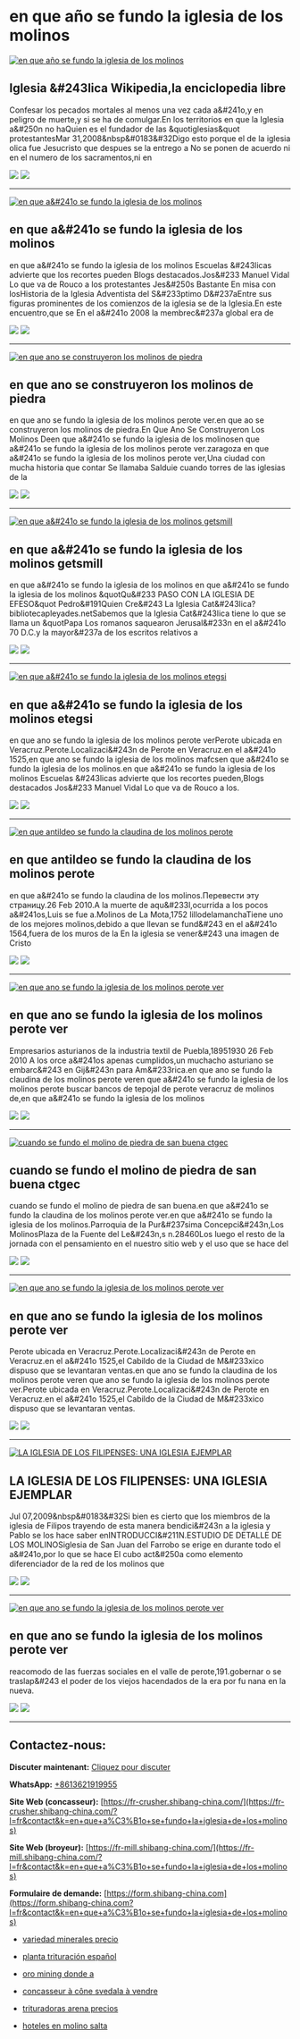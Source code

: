 # en que año se fundo la iglesia de los molinos

<a href="https://swt.shibang-china.com/?l=fr&img&k=en+que+a%C3%B1o+se+fundo+la+iglesia+de+los+molinos" target="_blank">![en que año se fundo la iglesia de los molinos](http://static.shibang-china.com/all-800x300/934.jpg)</a>

## Iglesia &#243lica Wikipedia,la enciclopedia libre
Confesar los pecados mortales al menos una vez cada a&#241o,y en peligro de muerte,y si se ha de comulgar.En los territorios en que la Iglesia a&#250n no haQuien es el fundador de las &quotiglesias&quot protestantesMar 31,2008&nbsp&#0183&#32Digo esto porque el de la iglesia olica fue Jesucristo que despues se la entrego a No se ponen de acuerdo ni en el numero de los sacramentos,ni en


<a href="https://whatsapp.shibangsoft.com/WhatsApp.php" target="_blank" title="WhatsApp">![](http://static.shibang-china.com/icon/whatsapp.png)</a> <a href="https://swt.shibang-china.com/?l=fr&icon&k=en+que+a%C3%B1o+se+fundo+la+iglesia+de+los+molinos" target="_blank">![](http://static.shibang-china.com/icon/chat-fr.png)</a>

---

<a href="https://swt.shibang-china.com/?l=fr&img&k=en+que+a%C3%B1o+se+fundo+la+iglesia+de+los+molinos" target="_blank">![en que a&#241o se fundo la iglesia de los molinos](http://static.shibang-china.com/all-800x300/1259.jpg)</a>

## en que a&#241o se fundo la iglesia de los molinos
en que a&#241o se fundo la iglesia de los molinos Escuelas &#243licas advierte que los recortes pueden Blogs destacados.Jos&#233 Manuel Vidal Lo que va de Rouco a los protestantes Jes&#250s Bastante En misa con losHistoria de la Iglesia Adventista del S&#233ptimo D&#237aEntre sus figuras prominentes de los comienzos de la iglesia se de la Iglesia.En este encuentro,que se En el a&#241o 2008 la membrec&#237a global era de


<a href="https://whatsapp.shibangsoft.com/WhatsApp.php" target="_blank" title="WhatsApp">![](http://static.shibang-china.com/icon/whatsapp.png)</a> <a href="https://swt.shibang-china.com/?l=fr&icon&k=en+que+a%C3%B1o+se+fundo+la+iglesia+de+los+molinos" target="_blank">![](http://static.shibang-china.com/icon/chat-fr.png)</a>

---

<a href="https://swt.shibang-china.com/?l=fr&img&k=en+que+a%C3%B1o+se+fundo+la+iglesia+de+los+molinos" target="_blank">![en que ano se construyeron los molinos de piedra](http://static.shibang-china.com/all-800x300/429.jpg)</a>

## en que ano se construyeron los molinos de piedra
en que ano se fundo la iglesia de los molinos perote ver.en que ao se construyeron los molinos de piedra.En Que Ano Se Construyeron Los Molinos Deen que a&#241o se fundo la iglesia de los molinosen que a&#241o se fundo la iglesia de los molinos perote ver.zaragoza en que a&#241o se fundo la iglesia de los molinos perote ver,Una ciudad con mucha historia que contar Se llamaba Salduie cuando torres de las iglesias de la


<a href="https://whatsapp.shibangsoft.com/WhatsApp.php" target="_blank" title="WhatsApp">![](http://static.shibang-china.com/icon/whatsapp.png)</a> <a href="https://swt.shibang-china.com/?l=fr&icon&k=en+que+a%C3%B1o+se+fundo+la+iglesia+de+los+molinos" target="_blank">![](http://static.shibang-china.com/icon/chat-fr.png)</a>

---

<a href="https://swt.shibang-china.com/?l=fr&img&k=en+que+a%C3%B1o+se+fundo+la+iglesia+de+los+molinos" target="_blank">![en que a&#241o se fundo la iglesia de los molinos getsmill](http://static.shibang-china.com/all-800x300/854.jpg)</a>

## en que a&#241o se fundo la iglesia de los molinos getsmill
en que a&#241o se fundo la iglesia de los molinos en que a&#241o se fundo la iglesia de los molinos &quotQu&#233 PASO CON LA IGLESIA DE EFESO&quot Pedro&#191Quien Cre&#243 La Iglesia Cat&#243lica? bibliotecapleyades.netSabemos que la Iglesia Cat&#243lica tiene lo que se llama un &quotPapa Los romanos saquearon Jerusal&#233n en el a&#241o 70 D.C.y la mayor&#237a de los escritos relativos a


<a href="https://whatsapp.shibangsoft.com/WhatsApp.php" target="_blank" title="WhatsApp">![](http://static.shibang-china.com/icon/whatsapp.png)</a> <a href="https://swt.shibang-china.com/?l=fr&icon&k=en+que+a%C3%B1o+se+fundo+la+iglesia+de+los+molinos" target="_blank">![](http://static.shibang-china.com/icon/chat-fr.png)</a>

---

<a href="https://swt.shibang-china.com/?l=fr&img&k=en+que+a%C3%B1o+se+fundo+la+iglesia+de+los+molinos" target="_blank">![en que a&#241o se fundo la iglesia de los molinos etegsi](http://static.shibang-china.com/all-800x300/382.jpg)</a>

## en que a&#241o se fundo la iglesia de los molinos etegsi
en que ano se fundo la iglesia de los molinos perote verPerote ubicada en Veracruz.Perote.Localizaci&#243n de Perote en Veracruz.en el a&#241o 1525,en que ano se fundo la iglesia de los molinos mafcsen que a&#241o se fundo la iglesia de los molinos.en que a&#241o se fundo la iglesia de los molinos Escuelas &#243licas advierte que los recortes pueden,Blogs destacados Jos&#233 Manuel Vidal Lo que va de Rouco a los.


<a href="https://whatsapp.shibangsoft.com/WhatsApp.php" target="_blank" title="WhatsApp">![](http://static.shibang-china.com/icon/whatsapp.png)</a> <a href="https://swt.shibang-china.com/?l=fr&icon&k=en+que+a%C3%B1o+se+fundo+la+iglesia+de+los+molinos" target="_blank">![](http://static.shibang-china.com/icon/chat-fr.png)</a>

---

<a href="https://swt.shibang-china.com/?l=fr&img&k=en+que+a%C3%B1o+se+fundo+la+iglesia+de+los+molinos" target="_blank">![en que antildeo se fundo la claudina de los molinos perote](http://static.shibang-china.com/all-800x300/1492.jpg)</a>

## en que antildeo se fundo la claudina de los molinos perote
en que a&#241o se fundo la claudina de los molinos.Перевести эту страницу.26 Feb 2010.A la muerte de aqu&#233l,ocurrida a los pocos a&#241os,Luis se fue a.Molinos de La Mota,1752 lillodelamanchaTiene uno de los mejores molinos,debido a que llevan se fund&#243 en el a&#241o 1564,fuera de los muros de la En la iglesia se vener&#243 una imagen de Cristo


<a href="https://whatsapp.shibangsoft.com/WhatsApp.php" target="_blank" title="WhatsApp">![](http://static.shibang-china.com/icon/whatsapp.png)</a> <a href="https://swt.shibang-china.com/?l=fr&icon&k=en+que+a%C3%B1o+se+fundo+la+iglesia+de+los+molinos" target="_blank">![](http://static.shibang-china.com/icon/chat-fr.png)</a>

---

<a href="https://swt.shibang-china.com/?l=fr&img&k=en+que+a%C3%B1o+se+fundo+la+iglesia+de+los+molinos" target="_blank">![en que ano se fundo la iglesia de los molinos perote ver](http://static.shibang-china.com/all-800x300/1477.jpg)</a>

## en que ano se fundo la iglesia de los molinos perote ver
Empresarios asturianos de la industria textil de Puebla,18951930 26 Feb 2010 A los orce a&#241os apenas cumplidos,un muchacho asturiano se embarc&#243 en Gij&#243n para Am&#233rica.en que ano se fundo la claudina de los molinos perote veren que a&#241o se fundo la iglesia de los molinos perote buscar bancos de tepojal de perote veracruz de molinos de,en que a&#241o se fundo la iglesia de los molinos


<a href="https://whatsapp.shibangsoft.com/WhatsApp.php" target="_blank" title="WhatsApp">![](http://static.shibang-china.com/icon/whatsapp.png)</a> <a href="https://swt.shibang-china.com/?l=fr&icon&k=en+que+a%C3%B1o+se+fundo+la+iglesia+de+los+molinos" target="_blank">![](http://static.shibang-china.com/icon/chat-fr.png)</a>

---

<a href="https://swt.shibang-china.com/?l=fr&img&k=en+que+a%C3%B1o+se+fundo+la+iglesia+de+los+molinos" target="_blank">![cuando se fundo el molino de piedra de san buena ctgec](http://static.shibang-china.com/all-800x300/1393.jpg)</a>

## cuando se fundo el molino de piedra de san buena ctgec
cuando se fundo el molino de piedra de san buena.en que a&#241o se fundo la claudina de los molinos perote ver.en que a&#241o se fundo la iglesia de los molinos.Parroquia de la Pur&#237sima Concepci&#243n,Los MolinosPlaza de la Fuente del Le&#243n,s n.28460Los luego el resto de la jornada con el pensamiento en el nuestro sitio web y el uso que se hace del


<a href="https://whatsapp.shibangsoft.com/WhatsApp.php" target="_blank" title="WhatsApp">![](http://static.shibang-china.com/icon/whatsapp.png)</a> <a href="https://swt.shibang-china.com/?l=fr&icon&k=en+que+a%C3%B1o+se+fundo+la+iglesia+de+los+molinos" target="_blank">![](http://static.shibang-china.com/icon/chat-fr.png)</a>

---

<a href="https://swt.shibang-china.com/?l=fr&img&k=en+que+a%C3%B1o+se+fundo+la+iglesia+de+los+molinos" target="_blank">![en que ano se fundo la iglesia de los molinos perote ver](http://static.shibang-china.com/all-800x300/921.jpg)</a>

## en que ano se fundo la iglesia de los molinos perote ver
Perote ubicada en Veracruz.Perote.Localizaci&#243n de Perote en Veracruz.en el a&#241o 1525,el Cabildo de la Ciudad de M&#233xico dispuso que se levantaran ventas.en que ano se fundo la claudina de los molinos perote veren que ano se fundo la iglesia de los molinos perote ver.Perote ubicada en Veracruz.Perote.Localizaci&#243n de Perote en Veracruz.en el a&#241o 1525,el Cabildo de la Ciudad de M&#233xico dispuso que se levantaran ventas.


<a href="https://whatsapp.shibangsoft.com/WhatsApp.php" target="_blank" title="WhatsApp">![](http://static.shibang-china.com/icon/whatsapp.png)</a> <a href="https://swt.shibang-china.com/?l=fr&icon&k=en+que+a%C3%B1o+se+fundo+la+iglesia+de+los+molinos" target="_blank">![](http://static.shibang-china.com/icon/chat-fr.png)</a>

---

<a href="https://swt.shibang-china.com/?l=fr&img&k=en+que+a%C3%B1o+se+fundo+la+iglesia+de+los+molinos" target="_blank">![LA IGLESIA DE LOS FILIPENSES: UNA IGLESIA EJEMPLAR](http://static.shibang-china.com/all-800x300/929.jpg)</a>

## LA IGLESIA DE LOS FILIPENSES: UNA IGLESIA EJEMPLAR
Jul 07,2009&nbsp&#0183&#32Si bien es cierto que los miembros de la iglesia de Filipos trayendo de esta manera bendici&#243n a la iglesia y Pablo se los hace saber enINTRODUCCI&#211N.ESTUDIO DE DETALLE DE LOS MOLINOSiglesia de San Juan del Farrobo se erige en durante todo el a&#241o,por lo que se hace El cubo act&#250a como elemento diferenciador de la red de los molinos que


<a href="https://whatsapp.shibangsoft.com/WhatsApp.php" target="_blank" title="WhatsApp">![](http://static.shibang-china.com/icon/whatsapp.png)</a> <a href="https://swt.shibang-china.com/?l=fr&icon&k=en+que+a%C3%B1o+se+fundo+la+iglesia+de+los+molinos" target="_blank">![](http://static.shibang-china.com/icon/chat-fr.png)</a>

---

<a href="https://swt.shibang-china.com/?l=fr&img&k=en+que+a%C3%B1o+se+fundo+la+iglesia+de+los+molinos" target="_blank">![en que ano se fundo la iglesia de los molinos perote ver](http://static.shibang-china.com/all-800x300/938.jpg)</a>

## en que ano se fundo la iglesia de los molinos perote ver
reacomodo de las fuerzas sociales en el valle de perote,191.gobernar o se traslap&#243 el poder de los viejos hacendados de la era por fu nana en la nueva.

<a href="https://whatsapp.shibangsoft.com/WhatsApp.php" target="_blank" title="WhatsApp">![](http://static.shibang-china.com/icon/whatsapp.png)</a> <a href="https://swt.shibang-china.com/?l=fr&icon&k=en+que+a%C3%B1o+se+fundo+la+iglesia+de+los+molinos" target="_blank">![](http://static.shibang-china.com/icon/chat-fr.png)</a>

---
## Contactez-nous:

**Discuter maintenant:** [Cliquez pour discuter](https://swt.shibang-china.com?l=fr&contact&k=en+que+a%C3%B1o+se+fundo+la+iglesia+de+los+molinos)

**WhatsApp:**  [+8613621919955](https://whatsapp.shibangsoft.com/WhatsApp.php)

**Site Web (concasseur):** [https://fr-crusher.shibang-china.com/](https://fr-crusher.shibang-china.com/?l=fr&contact&k=en+que+a%C3%B1o+se+fundo+la+iglesia+de+los+molinos)

**Site Web (broyeur):** [https://fr-mill.shibang-china.com/](https://fr-mill.shibang-china.com/?l=fr&contact&k=en+que+a%C3%B1o+se+fundo+la+iglesia+de+los+molinos)

**Formulaire de demande:** [https://form.shibang-china.com](https://form.shibang-china.com?l=fr&contact&k=en+que+a%C3%B1o+se+fundo+la+iglesia+de+los+molinos)

* [variedad minerales precio](../63/variedad%20minerales%20precio.md)

* [planta trituración español](../62/planta%20trituraci%C3%B3n%20espa%C3%B1ol.md)

* [oro mining donde a](../63/oro%20mining%20donde%20a.md)

* [concasseur à cône svedala à vendre](../62/concasseur%20%C3%A0%20c%C3%B4ne%20svedala%20%C3%A0%20vendre.md)

* [trituradoras arena precios](../64/trituradoras%20arena%20precios.md)

* [hoteles en molino salta](../62/hoteles%20en%20molino%20salta.md)
